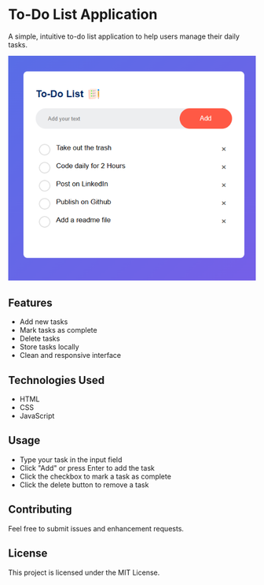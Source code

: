 # To-Do List Application

A simple, intuitive to-do list application to help users manage their daily tasks.

![To-Do List App Screenshot](<./images/Screenshot of App.png>)

## Features

- Add new tasks  
- Mark tasks as complete  
- Delete tasks  
- Store tasks locally  
- Clean and responsive interface  

## Technologies Used

- HTML  
- CSS  
- JavaScript  

## Usage

- Type your task in the input field  
- Click "Add" or press Enter to add the task  
- Click the checkbox to mark a task as complete  
- Click the delete button to remove a task  

## Contributing

Feel free to submit issues and enhancement requests.

## License

This project is licensed under the MIT License.